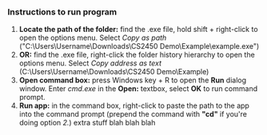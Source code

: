 ### Instructions to run program
1. **Locate the path of the folder:** find the .exe file, hold shift + right-click to open the options menu. Select _Copy as path_ ("C:\Users\Username\Downloads\CS2450 Demo\Example\example.exe")
2. **OR:** find the .exe file, right-click the folder history hierarchy to open the options menu. Select _Copy address as text_ (C:\Users\Username\Downloads\CS2450 Demo\Example)
3. **Open command box:** press Windows key + R to open the **Run** dialog window. Enter _cmd.exe_ in the **Open:** textbox, select **OK** to run command prompt.
4. **Run app:** in the command box, right-click to paste the path to the app into the command prompt (prepend the command with **"cd"** if you're doing option *2.*)
extra stuff blah blah blah